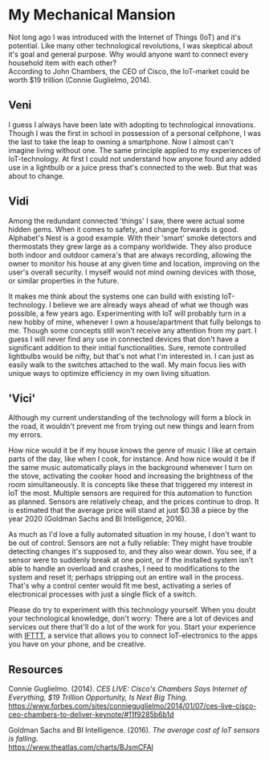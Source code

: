 # My Mechanical Mansion

Not long ago I was introduced with the Internet of Things (IoT) and it's potential. Like many other technological revolutions, I was skeptical about it's goal and general purpose. Why would anyone want to connect every household item with each other?  
According to John Chambers, the CEO of Cisco, the IoT-market could be worth $19 trillion (Connie Guglielmo, 2014).

## Veni
I guess I always have been late with adopting to technological innovations. Though I was the first in school in possession of a personal cellphone, I was the last to take the leap to owning a smartphone. Now I almost can't imagine living without one.
The same principle applied to my experiences of IoT-technology. At first I could not understand how anyone found any added use in a lightbulb or a juice press that's connected to the web. But that was about to change.

## Vidi
Among the redundant connected 'things' I saw, there were actual some hidden gems. When it comes to safety, and change forwards is good. Alphabet's Nest is a good example. With their 'smart' smoke detectors and thermostats they grew large as a company worldwide. They also produce both indoor and outdoor camera's that are always recording, allowing the owner to monitor his house at any given time and location, improving on the user's overall security.
I myself would not mind owning devices with those, or similar properties in the future.

It makes me think about the systems one can build with existing IoT-technology. I believe we are already ways ahead of what we though was possible, a few years ago. Experimenting with IoT will probably turn in a new hobby of mine, whenever I own a house/apartment that fully belongs to me. Though some concepts still won't receive any attention from my part. I guess I will never find any use in connected devices that don't have a significant addition to their initial functionalities. Sure, remote controlled lightbulbs would be nifty, but that's not what I'm interested in. I can just as easily walk to the switches attached to the wall. My main focus lies with unique ways to optimize efficiency in my own living situation.

## 'Vici'
Although my current understanding of the technology will form a block in the road, it wouldn't prevent me from trying out new things and learn from my errors.

How nice would it be if my house knows the genre of music I like at certain parts of the day, like when I cook, for instance. And how nice would it be if the same music automatically plays in the background whenever I turn on the stove, activating the cooker hood and increasing the brightness of the room simultaneously.
It is concepts like these that triggered my interest in IoT the most. Multiple sensors are required for this automation to function as planned. Sensors are relatively cheap, and the prices continue to drop. It is estimated that the average price will stand at just $0.38 a piece by the year 2020 (Goldman Sachs and BI Intelligence, 2016).

As much as I'd love a fully automated situation in my house, I don't want to be out of control. Sensors are not a fully reliable: They might have trouble detecting changes it's supposed to, and they also wear down. You see, if a sensor were to suddenly break at one point, or if the installed system isn't able to handle an overload and crashes, I need to modifications to the system and reset it; perhaps stripping out an entire wall in the process.  
That's why a control center would fit me best, activating a series of electronical processes with just a single flick of a switch.

Please do try to experiment with this technology yourself. When you doubt your technological knowledge, don't worry: There are a lot of devices and services out there that'll do a lot of the work for you. Start your experience with [IFTTT](https://ifttt.com/), a service that allows you to connect IoT-electronics to the apps you have on your phone, and be creative.

## Resources

Connie Guglielmo. (2014). *CES LIVE: Cisco's Chambers Says Internet of Everything, $19 Trillion Opportunity, Is Next Big Thing*.  
https://www.forbes.com/sites/connieguglielmo/2014/01/07/ces-live-cisco-ceo-chambers-to-deliver-keynote/#11f9285b6b1d

Goldman Sachs and BI Intelligence. (2016). *The average cost of IoT sensors is falling*.  
https://www.theatlas.com/charts/BJsmCFAl
